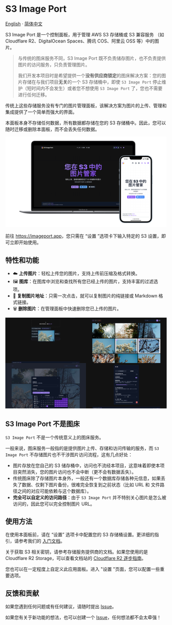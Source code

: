 # S3 Image Port

[English](https://docs.imageport.app/) · [简体中文](/docs/README-zh.md)

S3 Image Port 是一个控制面板，用于管理 AWS S3 存储桶或 S3 兼容服务
（如 Cloudflare R2、DigitalOcean Spaces、腾讯 COS、阿里云 OSS 等）中的图片。

> 与传统的图床服务不同，S3 Image Port 既不负责储存图片，也不负责提供图片的访问服务，只负责管理图片。
>
> 我们开发本项目时是希望提供一个**没有供应商锁定**的图床解决方案：您的图片存储在与我们项目**无关**的一个 S3 存储桶中，即使 `S3 Image Port` 停止维护（短时间内不会发生）或者您不想使用 `S3 Image Port` 了，您也不需要进行任何迁移。

传统上这些存储服务没有专门的图片管理面板，该解决方案为图片的上传、管理和集成提供了一个简单而强大的界面。

本面板本身不存储任何数据，所有数据都存储在您的 S3 存储桶中。因此，您可以随时迁移或删除本面板，而不会丢失任何数据。

![poster](./zh/images/poster-zh.png)

前往 <https://imageport.app>，您只需在 “设置 ”选项卡下输入特定的 S3 设置，即可立即开始使用。

## 特性和功能

- :cloud: **上传图片**：轻松上传您的图片，支持上传前压缩及格式转换。
- :framed_picture: **图库**：在图库中浏览和查找所有您已经上传的图片，支持丰富的过滤选项。
- :link: **复制图片地址**：只需一次点击，就可以复制图片的纯链接或 Markdown 格式链接。
- :wastebasket: **删除图片**：在管理面板中快速删除您已上传的图片。

![features](./zh/images/features-zh.jpg)

## S3 Image Port 不是图床

`S3 Image Port` 不是一个传统意义上的图床服务。

一般来说，图床服务一般指的是提供图片上传、存储和访问传输的服务，而 `S3 Image Port` 不存储图片也不干涉图片访问流程，这有几点好处：

- 图片存放在您自己的 S3 储存桶中，访问也不流经本项目，这意味着即使本项目突然消失，您的图片访问也不会中断（更不会有数据丢失）。
- 传统图床除了存储图片本身外，一般还有一个数据库存储各种元信息，如果丢失了数据、仅剩下图片备份，很难完全恢复到之前状态（比如 URL 和 文件路径之间的对应可能依赖与这个数据库）。
- **完全可以自定义的访问路径**：由于 `S3 Image Port` 并不特别关心图片是怎么被访问的，因此您可以完全控制图片 URL。

## 使用方法

在使用本面板前，请在 “设置” 选项卡中配置您的 S3 存储桶设置。更详细的指引，请参考我们的 [入门文档](https://docs.imageport.app/zh/guide/getting-started)。

关于获取 S3 相关密钥，请参考存储服务提供商的文档。如果您使用的是 Cloudflare R2 Storage，可以查看文档站的 [Cloudflare R2 逐步指南](https://docs.imageport.app/zh/guide/for-cloudflare-r2)。

您也可以在一定程度上自定义此应用面板。进入 "设置 "页面，您可以配置一些重要选项。

## 反馈和贡献

如果您遇到任何问题或有任何建议，请随时提出 [Issue](https://github.com/yy4382/s3-image-port/issues/new/choose)。

如果您有关于新功能的想法，也可以创建一个 [Issue](https://github.com/yy4382/s3-image-port/issues/new/choose)，任何想法都不会太牵强！
